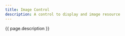 ```yaml
---
title: Image Control
description: A control to display and image resource 
---
```


{{ page.description }}